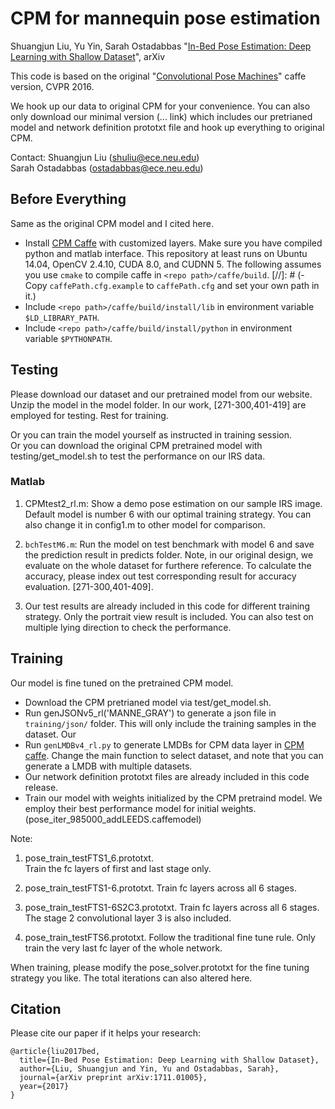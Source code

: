 # CPM for mannequin pose estimation
Shuangjun Liu, Yu Yin, Sarah Ostadabbas 
"[In-Bed Pose Estimation: Deep Learning with Shallow Dataset](https://arxiv.org/abs/1711.01005)", arXiv

This code is based on the original "[Convolutional Pose Machines](http://arxiv.org/abs/1602.00134)" caffe version, CVPR 2016.

We hook up our data to original CPM for your convenience. 
You can also only download our minimal version (... link) which includes our pretrianed model and network definition prototxt file and hook up everything to original CPM. 

Contact: Shuangjun Liu (shuliu@ece.neu.edu)  
Sarah Ostadabbas (ostadabbas@ece.neu.edu)


## Before Everything
Same as the original CPM model and I cited here.  
- Install [CPM Caffe](http://caffe.berkeleyvision.org/) with customized layers. Make sure you have compiled python and matlab interface. This repository at least runs on Ubuntu 14.04, OpenCV 2.4.10, CUDA 8.0, and CUDNN 5. The following assumes you use `cmake` to compile caffe in `<repo path>/caffe/build`.
[//]: # (- Copy `caffePath.cfg.example` to `caffePath.cfg` and set your own path in it.) 
- Include `<repo path>/caffe/build/install/lib` in environment variable `$LD_LIBRARY_PATH`. 
- Include `<repo path>/caffe/build/install/python` in environment variable `$PYTHONPATH`. 

## Testing
Please download our dataset and  our pretrained model from our website. 
Unzip the model in the model folder.
In our work, [271-300,401-419] are employed for testing. Rest for training. 

Or you can train the model yourself as instructed in training session.  
Or you can download the original CPM pretrained model with testing/get_model.sh to test the performance on our IRS data.  


### Matlab
1. CPMtest2_rl.m: Show a demo pose estimation on our sample IRS image. Default model is number 6 with our optimal training strategy. You can also change it in config1.m to other model for comparison. 

2. `bchTestM6.m`: Run the model on test benchmark with model 6 and save the prediction result in predicts folder. 
Note, in our original design, we evaluate on the whole dataset for furthere reference. To calculate the accuracy, please index out test corresponding result for accuracy evaluation. [271-300,401-409].
3. Our test results are already included in this code for different training strategy. Only the portrait view result is included. You can also test on multiple lying direction to check the performance. 


## Training
Our model is fine tuned on the pretrained CPM model.  
- Download the CPM pretrianed model via test/get_model.sh.  
- Run genJSONv5_rl('MANNE_GRAY') to generate a json file in `training/json/` folder. This will only include the training samples in the dataset. Our   
- Run `genLMDBv4_rl.py` to generate LMDBs for CPM data layer in [CPM caffe](https://github.com/shihenw/caffe). Change the main function to select dataset, and note that you can generate a LMDB with multiple datasets.  
- Our network definition prototxt files are already included in this code release.  
- Train our model with weights initialized by the CPM pretraind model. We employ their best performance model for initial weights. (pose_iter_985000_addLEEDS.caffemodel)  


Note:  

1. pose_train_testFTS1_6.prototxt.  
Train the fc layers of first and last stage only.

2. pose_train_testFTS1-6.prototxt.
Train fc layers across all 6 stages.

3. pose_train_testFTS1-6S2C3.prototxt.
Train fc layers across all 6 stages. The stage 2 convolutional layer 3 is also included. 

4. pose_train_testFTS6.prototxt.
Follow the traditional fine tune rule. Only train the very last fc layer of the whole network.

When training, please modify the pose_solver.prototxt for the fine tuning strategy you like. The total iterations can also altered here. 


## Citation
Please cite our paper if it helps your research:

    @article{liu2017bed,
      title={In-Bed Pose Estimation: Deep Learning with Shallow Dataset},
      author={Liu, Shuangjun and Yin, Yu and Ostadabbas, Sarah},
      journal={arXiv preprint arXiv:1711.01005},
      year={2017}
    }
